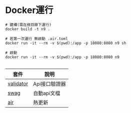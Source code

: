 

# Docker運行
```
# 建構(需在根目錄下運行)
docker build -t n9 . 

# 若第一次運行 無啟動 .air.toml  
docker run -it --rm -v $(pwd):/app -p 18080:8080 n9 sh

# 啟動
docker run -it --rm -v $(pwd):/app -p 18080:8080 n9
 
```



| 套件                                                      | 說明       |
|---------------------------------------------------------|----------|
| [validator](https://github.com/go-playground/validator) | Api接口驗證器 |
| [swag](https://github.com/swaggo/swag)                  | 自動api文檔  |
| [air](https://github.com/cosmtrek/air)   | 熱更新      |